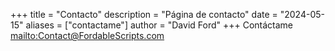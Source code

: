 +++
title = "Contacto"
description = "Página de contacto"
date = "2024-05-15"
aliases = ["contactame"]
author = "David Ford"
+++
Contáctame <mailto:Contact@FordableScripts.com>
